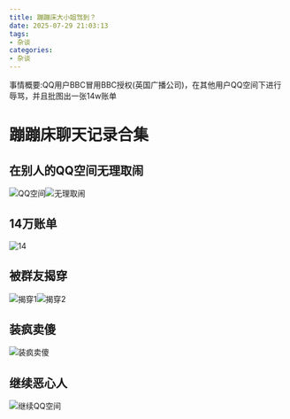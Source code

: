```yaml
---
title: 蹦蹦床大小姐驾到？
date: 2025-07-29 21:03:13
tags: 
- 杂谈
categories: 
- 杂谈
---
```

事情概要:QQ用户BBC冒用BBC授权(英国广播公司)，在其他用户QQ空间下进行辱骂，并且批图出一张14w账单
# 蹦蹦床聊天记录合集
## 在别人的QQ空间无理取闹
![QQ空间][1]![无理取闹][2]
## 14万账单
![14][3]
## 被群友揭穿
![揭穿1][4]![揭穿2][5]
## 装疯卖傻
![装疯卖傻][6]
## 继续恶心人
![继续QQ空间][7]


  [1]: https://tp.999845.xyz/img/2025/08/3bad9a83657e44128ba8326aa21728b4.jpg
  [2]: https://tp.999845.xyz/img/2025/08/0745b039f37886c42b6ea669a4e9fdb3.jpg
  [3]: https://tp.999845.xyz/img/2025/08/96fd78781042c224adbe9b9196891438.jpg
  [4]: https://tp.999845.xyz/img/2025/08/5bdf57ac974d9e10924e0d915f2b1cb1.jpg
  [5]: https://tp.999845.xyz/img/2025/08/1f9c68e0425ed02f5687c31f19b92669.jpg
  [6]: https://tp.999845.xyz/img/2025/08/460a24b7a9c71801feae54228ffb7111.jpg
  [7]: https://tp.999845.xyz/img/2025/08/f93bed9918e96c25a6315c6dda91c092.jpg